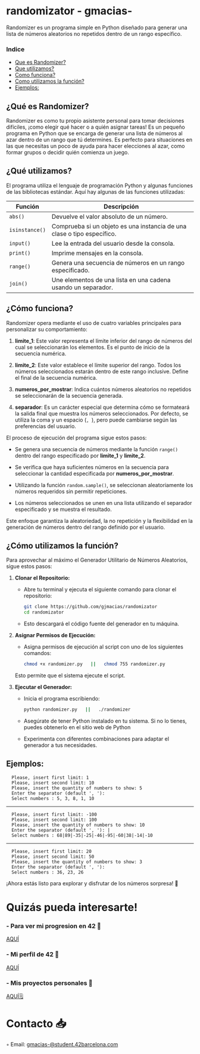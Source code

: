 # randomizator - gmacias-
Randomizer es un programa simple en Python diseñado para generar una lista de números aleatorios no repetidos dentro de un rango específico.

### Indice
* [Que es Randomizer?](#que-es-Randomizer)
* [Que utilizamos?](#que-utilizamos)
* [Como funciona?](#como-funciona)
* [Como utilizamos la función?](#como-utilizamos-la-función)
* [Ejemplos:](#Ejemplos)

## ¿Qué es Randomizer?

Randomizer es como tu propio asistente personal para tomar decisiones difíciles, ¡como elegir qué hacer o a quién asignar tareas! 
Es un pequeño programa en Python que se encarga de generar una lista de números al azar dentro de un rango que tú determines. 
Es perfecto para situaciones en las que necesitas un poco de ayuda para hacer elecciones al azar, como formar grupos o decidir quién comienza un juego.

## ¿Qué utilizamos?

El programa utiliza el lenguaje de programación Python y algunas funciones de las bibliotecas estándar. Aquí hay algunas de las funciones utilizadas:

| Función               | Descripción                                    |
|-----------------------|------------------------------------------------|
| `abs()`               | Devuelve el valor absoluto de un número.       |
| `isinstance()`        | Comprueba si un objeto es una instancia de una clase o tipo específico. |
| `input()`             | Lee la entrada del usuario desde la consola.   |
| `print()`             | Imprime mensajes en la consola.                |
| `range()`             | Genera una secuencia de números en un rango especificado. |
| `join()`              | Une elementos de una lista en una cadena usando un separador. |

## ¿Cómo funciona?

Randomizer opera mediante el uso de cuatro variables principales para personalizar su comportamiento:

1. **limite_1**: Este valor representa el límite inferior del rango de números del cual se seleccionarán los elementos. Es el punto de inicio de la secuencia numérica.

2. **limite_2**: Este valor establece el límite superior del rango. Todos los números seleccionados estarán dentro de este rango inclusive. Define el final de la secuencia numérica.

3. **numeros_por_mostrar**: Indica cuántos números aleatorios no repetidos se seleccionarán de la secuencia generada.

4. **separador**: Es un carácter especial que determina cómo se formateará la salida final que muestra los números seleccionados. Por defecto, se utiliza la coma y un espacio (`, `), pero puede cambiarse según las preferencias del usuario.

El proceso de ejecución del programa sigue estos pasos:

- Se genera una secuencia de números mediante la función `range()` dentro del rango especificado por **limite_1** y **limite_2**.

- Se verifica que haya suficientes números en la secuencia para seleccionar la cantidad especificada por **numeros_por_mostrar**.

- Utilizando la función `random.sample()`, se seleccionan aleatoriamente los números requeridos sin permitir repeticiones.

- Los números seleccionados se unen en una lista utilizando el separador especificado y se muestra el resultado.

Este enfoque garantiza la aleatoriedad, la no repetición y la flexibilidad en la generación de números dentro del rango definido por el usuario.

## ¿Cómo utilizamos la función?

Para aprovechar al máximo el Generador Utilitario de Números Aleatorios, sigue estos pasos:

1. **Clonar el Repositorio:**
   - Abre tu terminal y ejecuta el siguiente comando para clonar el repositorio:

     ```bash
     git clone https://github.com/gjmacias/randomizator
     cd randomizator
     ```
   - Esto descargará el código fuente del generador en tu máquina.

2. **Asignar Permisos de Ejecución:**

   - Asigna permisos de ejecución al script con uno de los siguientes comandos:

     ```bash
     chmod +x randomizer.py   ||   chmod 755 randomizer.py
     ```
   
   Esto permite que el sistema ejecute el script.

3. **Ejecutar el Generador:**
   - Inicia el programa escribiendo:

     ```bash
     python randomizer.py   ||   ./randomizer
     ```
   - Asegúrate de tener Python instalado en tu sistema. Si no lo tienes, puedes obtenerlo en el sitio web de Python
   - Experimenta con diferentes combinaciones para adaptar el generador a tus necesidades.

## Ejemplos:

      Please, insert first limit: 1
      Please, insert second limit: 10
      Please, insert the quantity of numbers to show: 5
      Enter the separator (default ', '): 
      Select numbers : 5, 3, 8, 1, 10
---
      Please, insert first limit: -100
      Please, insert second limit: 100
      Please, insert the quantity of numbers to show: 10
      Enter the separator (default ', '): |
      Select numbers : 68|89|-35|-25|-46|-95|-60|38|-14|-10
---
      Please, insert first limit: 20
      Please, insert second limit: 50
      Please, insert the quantity of numbers to show: 3
      Enter the separator (default ', '):  
      Select numbers : 36, 23, 26

¡Ahora estás listo para explorar y disfrutar de los números sorpresa! 🎲

# Quizás pueda interesarte!

### - Para ver mi progresion en 42 🌠
[AQUÍ](https://github.com/gjmacias/42BCN)

### - Mi perfil de 42 👾
[AQUÍ](https://profile.intra.42.fr/users/gmacias-)

### - Mis proyectos personales 🧐
[AQUÍ🗒️](https://github.com/gjmacias/autoproyectos)

# Contacto 📥

◦ Email: gmacias-@student.42barcelona.com

[1]: https://www.42barcelona.com/ "42 BCN"

